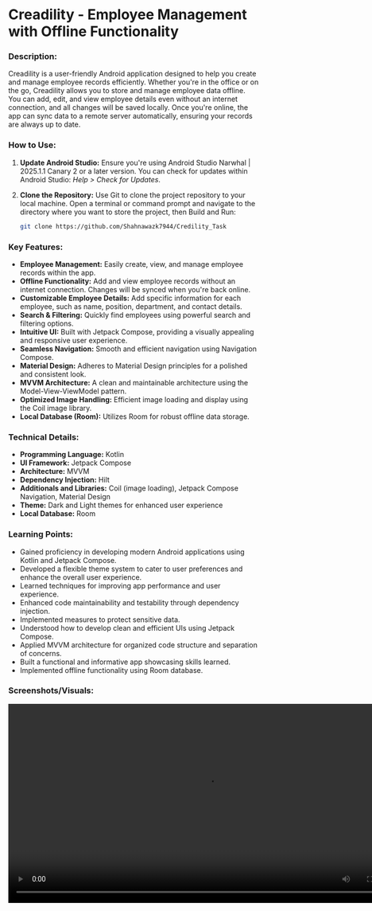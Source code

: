 # Creadility - Employee Management with Offline Functionality

### Description:

Creadility is a user-friendly Android application designed to help you create and manage employee records efficiently. Whether you're in the office or on the go, Creadility allows you to store and manage employee data offline. You can add, edit, and view employee details even without an internet connection, and all changes will be saved locally. Once you're online, the app can sync data to a remote server automatically, ensuring your records are always up to date.

### How to Use:

1. **Update Android Studio:** Ensure you're using Android Studio Narwhal | 2025.1.1 Canary 2 or a later version. You can check for updates within Android Studio: *Help > Check for Updates*.

2. **Clone the Repository:** Use Git to clone the project repository to your local machine. Open a terminal or command prompt and navigate to the directory where you want to store the project, then Build and Run:

   ```bash
   git clone https://github.com/Shahnawazk7944/Credility_Task

### Key Features:

- **Employee Management:** Easily create, view, and manage employee records within the app.
- **Offline Functionality:** Add and view employee records without an internet connection. Changes will be synced when you're back online.
- **Customizable Employee Details:** Add specific information for each employee, such as name, position, department, and contact details.
- **Search & Filtering:** Quickly find employees using powerful search and filtering options.
- **Intuitive UI:** Built with Jetpack Compose, providing a visually appealing and responsive user experience.
- **Seamless Navigation:** Smooth and efficient navigation using Navigation Compose.
- **Material Design:** Adheres to Material Design principles for a polished and consistent look.
- **MVVM Architecture:** A clean and maintainable architecture using the Model-View-ViewModel pattern.
- **Optimized Image Handling:** Efficient image loading and display using the Coil image library.
- **Local Database (Room):** Utilizes Room for robust offline data storage.

### Technical Details:

- **Programming Language:** Kotlin
- **UI Framework:** Jetpack Compose
- **Architecture:** MVVM
- **Dependency Injection:** Hilt
- **Additionals and Libraries:** Coil (image loading), Jetpack Compose Navigation, Material Design
- **Theme:** Dark and Light themes for enhanced user experience
- **Local Database:** Room

### Learning Points:

- Gained proficiency in developing modern Android applications using Kotlin and Jetpack Compose.
- Developed a flexible theme system to cater to user preferences and enhance the overall user experience.
- Learned techniques for improving app performance and user experience.
- Enhanced code maintainability and testability through dependency injection.
- Implemented measures to protect sensitive data.
- Understood how to develop clean and efficient UIs using Jetpack Compose.
- Applied MVVM architecture for organized code structure and separation of concerns.
- Built a functional and informative app showcasing skills learned.
- Implemented offline functionality using Room database.

### Screenshots/Visuals:

<div align="center"><video src="https://github.com/user-attachments/assets/4020c4a1-36f9-49b1-9439-b34e28d85644" height="400" ></video></div>






